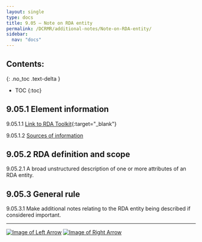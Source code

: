 ```yaml
---
layout: single
type: docs
title: 9.05 — Note on RDA entity
permalink: /DCRMR/additional-notes/Note-on-RDA-entity/
sidebar:
  nav: "docs"
---
```


## Contents:
{: .no_toc .text-delta }

- TOC
{:toc}

## 9.05.1 Element information

<a name="9.05.1.1">9.05.1.1</a> [Link to RDA Toolkit](https://beta.rdatoolkit.org/Content/Index?externalId=en-US_ala-1c343ca4-f0a4-3aa8-9918-6bf04e919d96){:target="_blank"}

<a name="9.05.1.2">9.05.1.2</a> [Sources of information](/DCRMR/additional-notes/#9011-sources-of-information)

## 9.05.2 RDA definition and scope

<a name="9.05.2.1">9.05.2.1</a> A broad unstructured description of one or more attributes of an RDA entity.

## 9.05.3 General rule

<a name="9.05.3.1">9.05.3.1</a> Make additional notes relating to the RDA entity being described if considered important.

---

[![Image of Left Arrow](https://rbms-bsc.github.io/DCRMR/assets/pictures/navigation/Arrow_Left.png "9 — Additional notes")](/DCRMR/additional-notes/) [![Image of Right Arrow](https://rbms-bsc.github.io/DCRMR/assets/pictures/navigation/Arrow_Right.png "9.1 — Note on work")](/DCRMR/additional-notes/Note-on-work/)